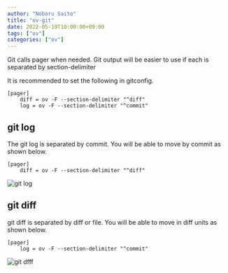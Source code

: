 ```yaml
---
author: "Noboru Saito"
title: "ov-git"
date: 2022-05-19T10:00:00+09:00
tags: ["ov"]
categories: ["ov"]
---
```


Git calls pager when needed.
Git output will be easier to use if each is separated by section-delimiter

It is recommended to set the following in gitconfig.

```config
[pager]
    diff = ov -F --section-delimiter "^diff"
    log = ov -F --section-delimiter "^commit" 
```

## git log

The git log is separated by commit.
You will be able to move by commit as shown below.

```config
[pager]
    diff = ov -F --section-delimiter "^diff"
```

![git log](/ov/git-log.gif)

## git diff

git diff is separated by diff or file.
You will be able to move in diff units as shown below.

```config
[pager]
    log = ov -F --section-delimiter "^commit" 
```

![git dfff](/ov/git-diff.gif)
